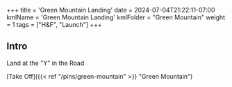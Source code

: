 +++
title = 'Green Mountain Landing'
date = 2024-07-04T21:22:11-07:00
kmlName = 'Green Mountain Landing'
kmlFolder = "Green Mountain"
weight = 1
tags = ["H&F", "Launch"]
+++
## Intro

Land at the "Y" in the Road

[Take Off]({{< ref "/pins/green-mountain" >}} "Green Mountain")